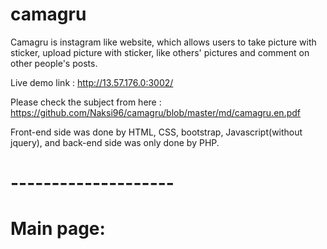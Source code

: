 # camagru
Camagru is instagram like website, which allows users to take picture with sticker, upload picture with sticker, like others' pictures and comment on other people's posts.

Live demo link : http://13.57.176.0:3002/

Please check the subject from here : https://github.com/Naksi96/camagru/blob/master/md/camagru.en.pdf

Front-end side was done by HTML, CSS, bootstrap, Javascript(without jquery), and back-end side was only done by PHP.

# --------------------

# Main page:

